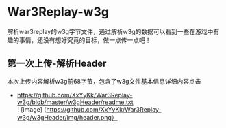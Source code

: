 # War3Replay-w3g
解析war3replay的w3g字节文件，通过解析w3g的数据可以看到一些在游戏中有趣的事情，还没有想好究竟的目标，做一点传一点吧！

## 第一次上传-解析Header
本次上传内容解析w3g前68字节，包含了w3g文件基本信息详细内容点击
* https://github.com/XxYyKk/War3Replay-w3g/blob/master/w3gHeader/readme.txt <br>
 ! [image] (https://github.com/XxYyKk/War3Replay-w3g/w3gHeader/img/header.png）
